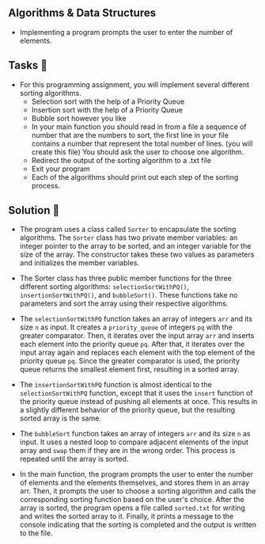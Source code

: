 ##  Algorithms & Data Structures

- Implementing a program prompts the user to enter the number of elements.

## Tasks :page_with_curl:

- For this programming assignment, you will implement several different sorting algorithms.
    - Selection sort with the help of a Priority Queue
    - Insertion sort with the help of a Priority Queue
    - Bubble sort however you like
    - In your main function you should read in from a file a sequence of number that are the 
        numbers to sort, the first line in your file contains a number that represent the total 
        number of lines. (you will create this file)
        You should ask the user to choose one algorithm. 
    - Redirect the output of the sorting algorithm to a .txt file
    - Exit your program
    - Each of the algorithms should print out each step of the sorting process. 

## Solution :page_with_curl:


- The program uses a class called `Sorter` to encapsulate the sorting algorithms. The `Sorter` class has two private member variables: an integer pointer to the array to be sorted, and an integer variable for the size of the array. The constructor takes these two values as parameters and initializes the member variables.

- The Sorter class has three public member functions for the three different sorting algorithms: `selectionSortWithPQ()`, `insertionSortWithPQ()`, and `bubbleSort()`. These functions take no parameters and sort the array using their respective algorithms.

- The `selectionSortWithPQ` function takes an array of integers `arr` and its size `n` as input. It creates a `priority_queue` of integers `pq` with the greater comparator. Then, it iterates over the input array `arr` and inserts each element into the priority queue `pq`. After that, it iterates over the input array again and replaces each element with the top element of the priority queue `pq`. Since the greater comparator is used, the priority queue returns the smallest element first, resulting in a sorted array.

- The `insertionSortWithPQ` function is almost identical to the `selectionSortWithPQ` function, except that it uses the `insert` function of the priority queue instead of pushing all elements at once. This results in a slightly different behavior of the priority queue, but the resulting sorted array is the same.

- The `bubbleSort` function takes an array of integers `arr` and its size `n` as input. It uses a nested loop to compare adjacent elements of the input array and `swap` them if they are in the wrong order. This process is repeated until the array is sorted.

- In the main function, the program prompts the user to enter the number of elements and the elements themselves, and stores them in an array arr. Then, it prompts the user to choose a sorting algorithm and calls the corresponding sorting function based on the user's choice. After the array is sorted, the program opens a file called `sorted.txt` for writing and writes the sorted array to it. Finally, it prints a message to the console indicating that the sorting is completed and the output is written to the file.